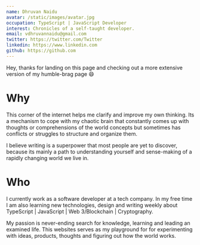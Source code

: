 ```yaml
---
name: Dhruvan Naidu
avatar: /static/images/avatar.jpg
occupation: TypeScript | JavaScript Developer
interest: Chronicles of a self-taught developer.
email: vdhruvannaidu@gmail.com
twitter: https://twitter.com/Twitter
linkedin: https://www.linkedin.com
github: https://github.com
---
```


Hey, thanks for landing on this page and checking out a more extensive version of my humble-brag page 😄

# Why

This corner of the internet helps me clarify and improve my own thinking. Its a mechanism to cope with my chaotic brain that constantly comes up with thoughts or comprehensions of the world concepts but sometimes has conflicts or struggles to structure and organize them.

I believe writing is a superpower that most people are yet to discover, because its mainly a path to understanding yourself and sense-making of a rapidly changing world we live in.

# Who
I currently work as a software developer at a tech company. In my free time I am also learning new technologies, design and writing weekly about TypeScript | JavaScript | Web 3/Blockchain | Cryptography.

My passion is never-ending search for knowledge, learning and leading an examined life. This websites serves as my playground for for experimenting with ideas, products, thoughts and figuring out how the world works.

